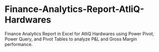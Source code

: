 # Finance-Analytics-Report-AtliQ-Hardwares
Finance Analytics Report in Excel for AtliQ Hardwares using Power Pivot, Power Query, and Pivot Tables to analyze P&amp;L and Gross Margin performance.
